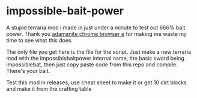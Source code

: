 # impossible-bait-power
A stupid terraria mod i made in just under a minute to test out 666% bait power. Thank you [adamanite chrome browser e](https://www.youtube.com/watch?v=muye6qFCWr4) for making me waste my time to see what this does

The only file you get here is the file for the script. Just make a new terraria mod with the impossiblebaitpower internal name, the basic sword being impossiblebat, then just copy paste code from this repo and compile. There's your bait.

Test this mod in releases, use cheat sheet to make it or get 10 dirt blocks and make it from the crafting table
